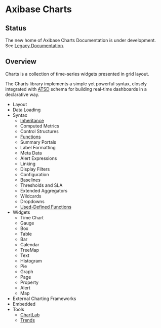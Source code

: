 # Axibase Charts

## Status

The new home of Axibase Charts Documentation is under development. See [Legacy Documentation](https://axibase.com/products/axibase-time-series-database/visualization/).

## Overview

Charts is a collection of time-series widgets presented in grid layout.

The Charts library implements a simple yet powerful syntax, closely integrated with [ATSD](https://axibase.com/docs/atsd/) schema for building real-time dashboards in a declarative way.

* Layout
* Data Loading
* Syntax
  * [Inheritance](./configuration/inheritance.md)
  * Computed Metrics
  * Control Structures
  * [Functions](syntax/functions.md)  
  * Summary Portals
  * Label Formatting
  * Meta Data
  * Alert Expressions
  * Linking
  * Display Filters
  * Configuration
  * Baselines
  * Thresholds and SLA
  * Extended Aggregators
  * Wildcards
  * Dropdowns
  * [Used-Defined Functions](syntax/udf.md)
* Widgets
  * Time Chart
  * Gauge
  * Box
  * Table
  * Bar
  * Calendar
  * TreeMap
  * Text
  * Histogram
  * Pie
  * Graph
  * Page
  * Property
  * Alert
  * Map
* External Charting Frameworks
* Embedded
* Tools
  * [ChartLab](https://axibase.com/use-cases/tutorials/shared/chartlab.html)
  * [Trends](https://axibase.com/use-cases/tutorials/shared/trends.html)
